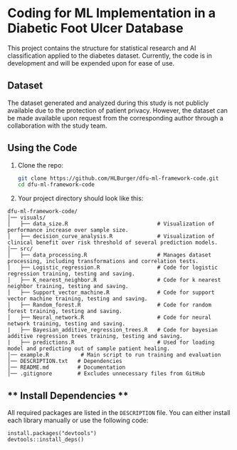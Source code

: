 # Coding for ML Implementation in a Diabetic Foot Ulcer Database
This project contains the structure for statistical research and AI classification applied to the diabetes dataset. Currently, the code is in development and will be expended upon for ease of use. 

## Dataset
The dataset generated and analyzed during this study is not publicly available due to the protection of patient privacy. However, the dataset can be made available upon request from the corresponding author through a collaboration with the study team. 

## Using the Code

1. Clone the repo:

   ```bash
   git clone https://github.com/HLBurger/dfu-ml-framework-code.git
   cd dfu-ml-framework-code

2. Your project directory should look like this:

```
dfu-ml-framework-code/
│── visuals/
│   ├── data_size.R                            # Visualization of performance increase over sample size.
│   ├── decision_curve_analysis.R              # Visualization of clinical benefit over risk threshold of several prediction models.
│── src/
│   ├── data_processing.R                      # Manages dataset processing, including transformations and correlation tests.
│   ├── Logistic_regression.R                  # Code for logistic regression training, testing and saving.
│   ├── K_nearest_neighbor.R                   # Code for k nearest neighbor training, testing and saving.
│   ├── Support_vector_machine.R               # Code for support vector machine training, testing and saving.
│   ├── Random_forest.R                        # Code for random forest training, testing and saving.
│   ├── Neural_network.R                       # Code for neural network training, testing and saving.
|   ├── Bayesian_additive_regression_trees.R   # Code for bayesian additive regression trees training, testing and saving.
|   ├── predictions.R                          # Used for loading model and predicting out of sample patient healing. 
│── example.R          # Main script to run training and evaluation
│── DESCRIPTION.txt   # Dependencies
│── README.md         # Documentation
│── .gitignore        # Excludes unnecessary files from GitHub
```
  

## ** Install Dependencies **
All required packages are listed in the `DESCRIPTION` file.
You can either install each library manually or use the following code:
```
install.packages("devtools")
devtools::install_deps()
```





